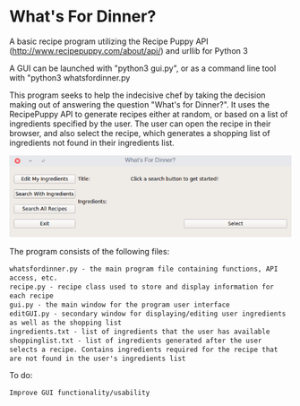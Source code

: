 # What's For Dinner?
A basic recipe program utilizing the Recipe Puppy API (http://www.recipepuppy.com/about/api/) and urllib for Python 3

A GUI can be launched with "python3 gui.py", or as a command line tool with "python3 whatsfordinner.py

This program seeks to help the indecisive chef by taking the decision making out of answering the question "What's for Dinner?". It uses the RecipePuppy API to generate recipes either at random, or based on a list of ingredients specified by the user. The user can open the recipe in their browser, and also select the recipe, which generates a shopping list of ingredients not found in their ingredients list.

![Main Screen](/screenshots/main.png?raw=true "This is the screen upon opening the program")

The program consists of the following files:

    whatsfordinner.py - the main program file containing functions, API access, etc.
    recipe.py - recipe class used to store and display information for each recipe
    gui.py - the main window for the program user interface
    editGUI.py - secondary window for displaying/editing user ingredients as well as the shopping list
    ingredients.txt - list of ingredients that the user has available
    shoppinglist.txt - list of ingredients generated after the user selects a recipe. Contains ingredients required for the recipe that are not found in the user's ingredients list

To do:

    Improve GUI functionality/usability
